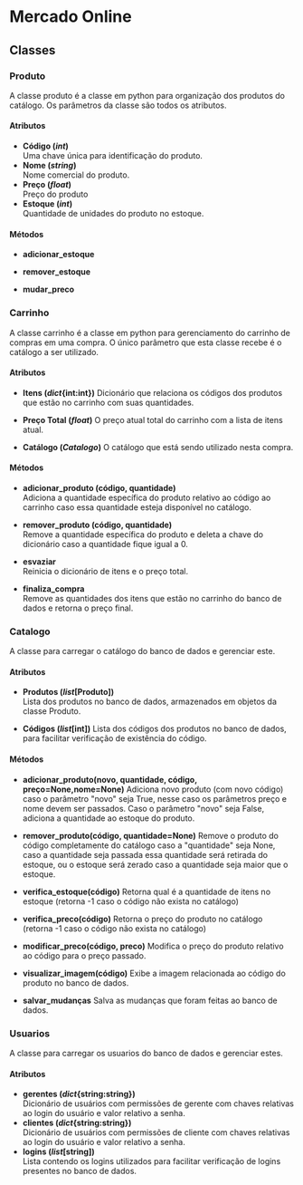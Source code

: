 # Mercado Online
## Classes
### Produto  
A classe produto é a classe em python para organização dos produtos do catálogo. Os parâmetros da classe são todos os atributos.

#### Atributos

* __Código (_int_)__   
  Uma chave única para identificação do produto.
* __Nome (_string_)__  
  Nome comercial do produto.
* __Preço (_float_)__  
  Preço do produto
* __Estoque (_int_)__  
  Quantidade de unidades do produto no estoque.
  
#### Métodos
 
* __adicionar_estoque__

* __remover_estoque__

* __mudar_preco__

### Carrinho  
A classe carrinho é a classe em python para gerenciamento do carrinho de compras em uma compra. O único parâmetro que esta classe recebe é o catálogo a ser utilizado.

#### Atributos

* __Itens (_dict_{int:int})__
  Dicionário que relaciona os códigos dos produtos que estão no carrinho com suas quantidades. 

* __Preço Total (_float_)__
  O preço atual total do carrinho com a lista de itens atual. 

* __Catálogo (_Catalogo_)__
  O catálogo que está sendo utilizado nesta compra.

#### Métodos

* __adicionar_produto (código, quantidade)__  
  Adiciona a quantidade específica do produto relativo ao código ao carrinho caso essa quantidade esteja disponível no catálogo. 

* __remover_produto (código, quantidade)__  
  Remove a quantidade específica do produto e deleta a chave do dicionário caso a quantidade fique igual a 0.
  
* __esvaziar__  
  Reinicia o dicionário de itens e o preço total.

* __finaliza_compra__  
  Remove as quantidades dos itens que estão no carrinho do banco de dados e retorna o preço final.
  
### Catalogo  
A classe para carregar o catálogo do banco de dados e gerenciar este.

#### Atributos  

* __Produtos (_list_[Produto])__  
  Lista dos produtos no banco de dados, armazenados em objetos da classe Produto.
  
* __Códigos (_list_[int])__
  Lista dos códigos dos produtos no banco de dados, para facilitar verificação de existência do código.
  
#### Métodos

* __adicionar_produto(novo, quantidade, código, preço=None,nome=None)__
  Adiciona novo produto (com novo código) caso o parâmetro "novo" seja True, nesse caso os parâmetros preço e nome devem ser passados. Caso o parâmetro "novo" seja False, adiciona a quantidade ao estoque do produto.
  
* __remover_produto(código, quantidade=None)__
  Remove o produto do código completamente do catálogo caso a "quantidade" seja None, caso a quantidade seja passada essa quantidade será retirada do estoque, ou o estoque será zerado caso a quantidade seja maior que o estoque.
  
* __verifica_estoque(código)__
  Retorna qual é a quantidade de itens no estoque (retorna -1 caso o código não exista no catálogo)
  
* __verifica_preco(código)__
  Retorna o preço do produto no catálogo (retorna -1 caso o código não exista no catálogo)
  
* __modificar_preco(código, preco)__
  Modifica o preço do produto relativo ao código para o preço passado.
  
* __visualizar_imagem(código)__
  Exibe a imagem relacionada ao código do produto no banco de dados.
  
* __salvar_mudanças__
  Salva as mudanças que foram feitas ao banco de dados.
  
### Usuarios
A classe para carregar os usuarios do banco de dados e gerenciar estes.

#### Atributos
* __gerentes (_dict_{string:string})__  
  Dicionário de usuários com permissões de gerente com chaves relativas ao login do usuário e valor relativo a senha.
* __clientes (_dict_{string:string})__  
  Dicionário de usuários com permissões de cliente com chaves relativas ao login do usuário e valor relativo a senha.
* __logins (_list_[string])__  
  Lista contendo os logins utilizados para facilitar verificação de logins presentes no banco de dados.
